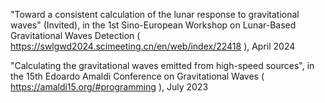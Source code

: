 "Toward a consistent calculation of the lunar response to gravitational waves" (Invited), in the 1st Sino-European Workshop on Lunar-Based Gravitational Waves Detection ( https://swlgwd2024.scimeeting.cn/en/web/index/22418 ), April 2024

"Calculating the gravitational waves emitted from high-speed sources", in the 15th Edoardo Amaldi Conference on Gravitational Waves ( https://amaldi15.org/#programming ), July 2023



  


